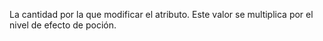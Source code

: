 La cantidad por la que modificar el atributo. Este valor se multiplica por el nivel de efecto de poción.